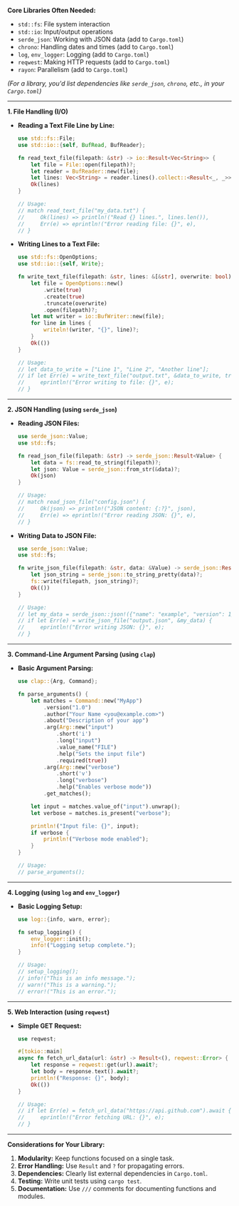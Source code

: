 **Core Libraries Often Needed:**

* `std::fs`: File system interaction
* `std::io`: Input/output operations
* `serde_json`: Working with JSON data (add to `Cargo.toml`)
* `chrono`: Handling dates and times (add to `Cargo.toml`)
* `log`, `env_logger`: Logging (add to `Cargo.toml`)
* `reqwest`: Making HTTP requests (add to `Cargo.toml`)
* `rayon`: Parallelism (add to `Cargo.toml`)

*(For a library, you'd list dependencies like `serde_json`, `chrono`, etc., in your `Cargo.toml`)*

---

**1. File Handling (I/O)**

* **Reading a Text File Line by Line:**
    ```rust
    use std::fs::File;
    use std::io::{self, BufRead, BufReader};

    fn read_text_file(filepath: &str) -> io::Result<Vec<String>> {
        let file = File::open(filepath)?;
        let reader = BufReader::new(file);
        let lines: Vec<String> = reader.lines().collect::<Result<_, _>>()?;
        Ok(lines)
    }

    // Usage:
    // match read_text_file("my_data.txt") {
    //     Ok(lines) => println!("Read {} lines.", lines.len()),
    //     Err(e) => eprintln!("Error reading file: {}", e),
    // }
    ```

* **Writing Lines to a Text File:**
    ```rust
    use std::fs::OpenOptions;
    use std::io::{self, Write};

    fn write_text_file(filepath: &str, lines: &[&str], overwrite: bool) -> io::Result<()> {
        let file = OpenOptions::new()
            .write(true)
            .create(true)
            .truncate(overwrite)
            .open(filepath)?;
        let mut writer = io::BufWriter::new(file);
        for line in lines {
            writeln!(writer, "{}", line)?;
        }
        Ok(())
    }

    // Usage:
    // let data_to_write = ["Line 1", "Line 2", "Another line"];
    // if let Err(e) = write_text_file("output.txt", &data_to_write, true) {
    //     eprintln!("Error writing to file: {}", e);
    // }
    ```

---

**2. JSON Handling (using `serde_json`)**

* **Reading JSON Files:**
    ```rust
    use serde_json::Value;
    use std::fs;

    fn read_json_file(filepath: &str) -> serde_json::Result<Value> {
        let data = fs::read_to_string(filepath)?;
        let json: Value = serde_json::from_str(&data)?;
        Ok(json)
    }

    // Usage:
    // match read_json_file("config.json") {
    //     Ok(json) => println!("JSON content: {:?}", json),
    //     Err(e) => eprintln!("Error reading JSON: {}", e),
    // }
    ```

* **Writing Data to JSON File:**
    ```rust
    use serde_json::Value;
    use std::fs;

    fn write_json_file(filepath: &str, data: &Value) -> serde_json::Result<()> {
        let json_string = serde_json::to_string_pretty(data)?;
        fs::write(filepath, json_string)?;
        Ok(())
    }

    // Usage:
    // let my_data = serde_json::json!({"name": "example", "version": 1});
    // if let Err(e) = write_json_file("output.json", &my_data) {
    //     eprintln!("Error writing JSON: {}", e);
    // }
    ```

---

**3. Command-Line Argument Parsing (using `clap`)**

* **Basic Argument Parsing:**
    ```rust
    use clap::{Arg, Command};

    fn parse_arguments() {
        let matches = Command::new("MyApp")
            .version("1.0")
            .author("Your Name <you@example.com>")
            .about("Description of your app")
            .arg(Arg::new("input")
                .short('i')
                .long("input")
                .value_name("FILE")
                .help("Sets the input file")
                .required(true))
            .arg(Arg::new("verbose")
                .short('v')
                .long("verbose")
                .help("Enables verbose mode"))
            .get_matches();

        let input = matches.value_of("input").unwrap();
        let verbose = matches.is_present("verbose");

        println!("Input file: {}", input);
        if verbose {
            println!("Verbose mode enabled");
        }
    }

    // Usage:
    // parse_arguments();
    ```

---

**4. Logging (using `log` and `env_logger`)**

* **Basic Logging Setup:**
    ```rust
    use log::{info, warn, error};

    fn setup_logging() {
        env_logger::init();
        info!("Logging setup complete.");
    }

    // Usage:
    // setup_logging();
    // info!("This is an info message.");
    // warn!("This is a warning.");
    // error!("This is an error.");
    ```

---

**5. Web Interaction (using `reqwest`)**

* **Simple GET Request:**
    ```rust
    use reqwest;

    #[tokio::main]
    async fn fetch_url_data(url: &str) -> Result<(), reqwest::Error> {
        let response = reqwest::get(url).await?;
        let body = response.text().await?;
        println!("Response: {}", body);
        Ok(())
    }

    // Usage:
    // if let Err(e) = fetch_url_data("https://api.github.com").await {
    //     eprintln!("Error fetching URL: {}", e);
    // }
    ```

---

**Considerations for Your Library:**

1. **Modularity:** Keep functions focused on a single task.
2. **Error Handling:** Use `Result` and `?` for propagating errors.
3. **Dependencies:** Clearly list external dependencies in `Cargo.toml`.
4. **Testing:** Write unit tests using `cargo test`.
5. **Documentation:** Use `///` comments for documenting functions and modules.